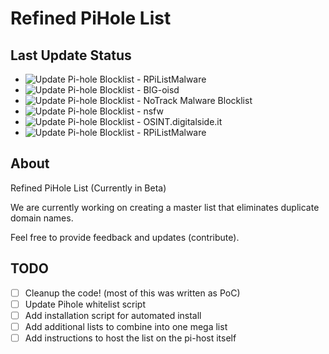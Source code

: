 # Refined PiHole List

## Last Update Status
- ![Update Pi-hole Blocklist - RPiListMalware](https://github.com/spydisec/RefinedPiHoleList/actions/workflows/adb2pihole_RPiListMalware.yml/badge.svg) [](https://github.com/spydisec/RefinedPiHoleList/actions/workflows/adb2pihole_RPiListMalware.yml)
- ![Update Pi-hole Blocklist - BIG-oisd](https://github.com/spydisec/RefinedPiHoleList/actions/workflows/adb2pihole_oisdbig.yml/badge.svg) [](https://github.com/spydisec/RefinedPiHoleList/actions/workflows/adb2pihole_oisdbig.yml)
- ![Update Pi-hole Blocklist - NoTrack Malware Blocklist](https://github.com/spydisec/RefinedPiHoleList/actions/workflows/master_notracklist-malware.yml/badge.svg) [](https://github.com/spydisec/RefinedPiHoleList/actions/workflows/master_notracklist-malware.yml)
- ![Update Pi-hole Blocklist - nsfw](https://github.com/spydisec/RefinedPiHoleList/actions/workflows/adb2pihole_nsfw.yml/badge.svg) [](https://github.com/spydisec/RefinedPiHoleList/actions/workflows/adb2pihole_nsfw.yml)
- ![Update Pi-hole Blocklist - OSINT.digitalside.it](https://github.com/spydisec/RefinedPiHoleList/actions/workflows/master_osintlist.yml/badge.svg) [](https://github.com/spydisec/RefinedPiHoleList/actions/workflows/master_osintlist.yml)
- ![Update Pi-hole Blocklist - RPiListMalware](https://github.com/spydisec/RefinedPiHoleList/actions/workflows/adb2pihole_RPiListMalware.yml/badge.svg) [](https://github.com/spydisec/RefinedPiHoleList/actions/workflows/adb2pihole_RPiListMalware.yml)

## About
Refined PiHole List (Currently in Beta)

We are currently working on creating a master list that eliminates duplicate domain names. 

Feel free to provide feedback and updates (contribute).

## TODO
- [ ] Cleanup the code! (most of this was written as PoC)
- [ ] Update Pihole whitelist script
- [ ] Add installation script for automated install
- [ ] Add additional lists to combine into one mega list
- [ ] Add instructions to host the list on the pi-host itself
